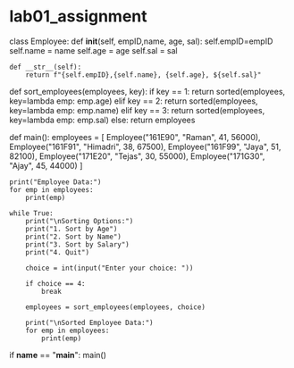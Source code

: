 # lab01_assignment
class Employee:
    def __init__(self, empID,name, age, sal):
        self.empID=empID
        self.name = name
        self.age = age
        self.sal = sal

    def __str__(self):
        return f"{self.empID},{self.name}, {self.age}, ${self.sal}"

def sort_employees(employees, key):
    if key == 1:
        return sorted(employees, key=lambda emp: emp.age)
    elif key == 2:
        return sorted(employees, key=lambda emp: emp.name)
    elif key == 3:
        return sorted(employees, key=lambda emp: emp.sal)
    else:
        return employees

def main():
    employees = [
        Employee("161E90", "Raman", 41, 56000),
        Employee("161F91", "Himadri", 38, 67500),
        Employee("161F99", "Jaya", 51, 82100),
        Employee("171E20", "Tejas", 30, 55000),
        Employee("171G30", "Ajay", 45, 44000)
    ]

    print("Employee Data:")
    for emp in employees:
        print(emp)

    while True:
        print("\nSorting Options:")
        print("1. Sort by Age")
        print("2. Sort by Name")
        print("3. Sort by Salary")
        print("4. Quit")

        choice = int(input("Enter your choice: "))

        if choice == 4:
            break

        employees = sort_employees(employees, choice)

        print("\nSorted Employee Data:")
        for emp in employees:
            print(emp)

if __name__ == "__main__":
    main()
